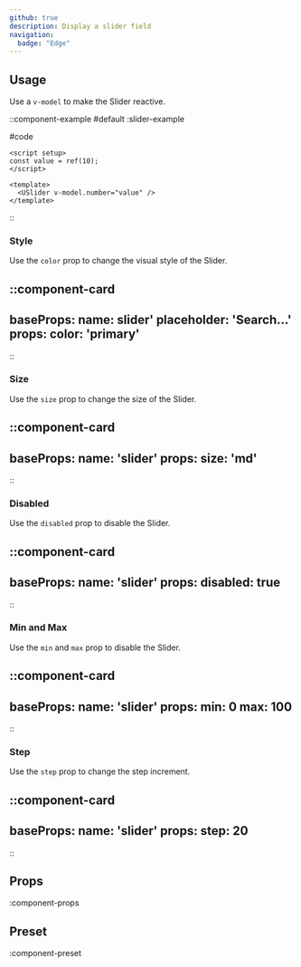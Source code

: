 ```yaml
---
github: true
description: Display a slider field
navigation:
  badge: "Edge"
---
```


## Usage

Use a `v-model` to make the Slider reactive.

::component-example
#default
:slider-example

#code

```vue
<script setup>
const value = ref(10);
</script>

<template>
  <USlider v-model.number="value" />
</template>
```

::

### Style

Use the `color` prop to change the visual style of the Slider.

::component-card
---
baseProps:
  name: slider'
  placeholder: 'Search...'
props:
  color: 'primary'
---
::

### Size

Use the `size` prop to change the size of the Slider.

::component-card
---
baseProps:
  name: 'slider'
props:
  size: 'md'
---
::

### Disabled

Use the `disabled` prop to disable the Slider.

::component-card
---
baseProps:
  name: 'slider'
props:
  disabled: true
---
::


### Min and Max

Use the `min` and `max` prop to disable the Slider.

::component-card
---
baseProps:
  name: 'slider'
props:
  min: 0
  max: 100
---
::


### Step

Use the `step` prop to change the step increment.

::component-card
---
baseProps:
  name: 'slider'
props:
  step: 20
---
::

## Props

:component-props

## Preset

:component-preset

